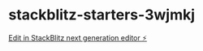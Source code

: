 # stackblitz-starters-3wjmkj

[Edit in StackBlitz next generation editor ⚡️](https://stackblitz.com/~/github.com/rykea2/stackblitz-starters-3wjmkj)